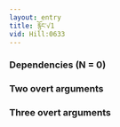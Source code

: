 ```yaml
---
layout: entry
title: རྙོང་√1
vid: Hill:0633
---
```

### Dependencies (N = 0)


### Two overt arguments


### Three overt arguments
